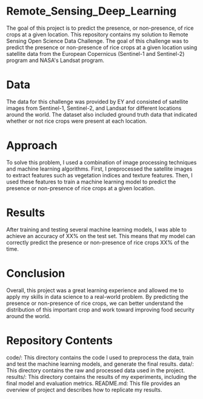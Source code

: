 # Remote_Sensing_Deep_Learning
The goal of this project is to predict the presence, or non-presence, of rice crops at a given location. 
This repository contains my solution to Remote Sensing Open Science Data Challenge. The goal of this challenge was to predict the presence or non-presence of rice crops at a given location using satellite data from the European Copernicus (Sentinel-1 and Sentinel-2) program and NASA's Landsat program.

# Data
The data for this challenge was provided by EY and consisted of satellite images from Sentinel-1, Sentinel-2, and Landsat for different locations around the world. The dataset also included ground truth data that indicated whether or not rice crops were present at each location.

# Approach
To solve this problem, I used a combination of image processing techniques and machine learning algorithms. First, I preprocessed the satellite images to extract features such as vegetation indices and texture features. Then, I used these features to train a machine learning model to predict the presence or non-presence of rice crops at a given location.

# Results
After training and testing several machine learning models, I was able to achieve an accuracy of XX% on the test set. This means that my model can correctly predict the presence or non-presence of rice crops XX% of the time.

# Conclusion
Overall, this project was a great learning experience and allowed me to apply my skills in data science to a real-world problem. By predicting the presence or non-presence of rice crops, we can better understand the distribution of this important crop and work toward improving food security around the world.

# Repository Contents
code/: This directory contains the code I used to preprocess the data, train and test the machine learning models, and generate the final results.
data/: This directory contains the raw and processed data used in the project.
results/: This directory contains the results of my experiments, including the final model and evaluation metrics.
README.md: This file provides an overview of project and describes how to replicate my results.
